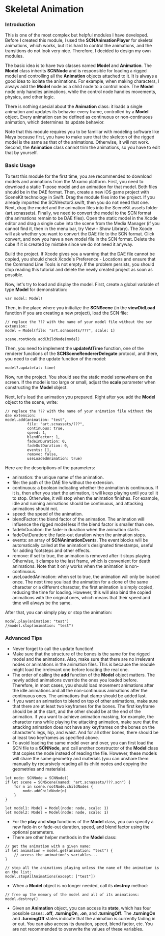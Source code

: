 # Skeletal Animation
### Introduction
This is one of the most complex but helpful modules I have developed. Before I created this module, I used the **SCNAnimationPlayer** for skeletal animations, which works, but it is hard to control the animations, and the transitions do not look very nice. Therefore, I decided to design my own modules.

The basic idea is to have two classes named **Model** and **Animation**. The **Model** class inherits **SCNNode** and is responsible for loading a rigged model and controlling all the **Animation** objects attached to it. It is always a good idea to isolate the animations. For example, when making characters, I always add the **Model** node as a child node to a control node. The **Model** node only handles animations, while the control node handles movements, physics, and other logic. 

There is nothing special about the **Animation** class: it loads a single animation and updates its behavior every frame, controlled by a **Model** object. Every animation can be defined as continuous or non-continuous animation, which determines its update behavior.

Note that this module requires you to be familiar with modeling software like Maya because first, you have to make sure that the skeleton of the rigged model is the same as that of the animations. Otherwise, it will not work. Second, the **Animation** class cannot trim the animations, so you have to edit that by yourself.
### Basic Usage
To test this module for the first time, you are recommended to download models and animations from the Mixamo platform. First, you need to download a static T-pose model and an animation for that model. Both files should be in the DAE format. Then, create a new iOS game project with SceneKit technology in Swift. Drag the module files into the project. If you already imported the SCNVector3.swift, then you do not need that one. Next, drag the model and the animation files into the SceneKit assets folder (art.scnassets). Finally, we need to convert the model to the SCN format (the animations remain to be DAE files). Open the static model in the Xcode editor and drag a single cube into the scene from the Media Manager (if you cannot find it, then in the menu bar, try View - Show Library). The Xcode will ask whether you want to convert the DAE file to the SCN format. Click convert, and now you have a new model file in the SCN format. Delete the cube if it is created by mistake since we do not need it anyway.

Build the project. If Xcode gives you a warning that the DAE file cannot be copied, you should check Xcode's Preference - Locations and ensure that the Command Line Tools is not empty. If the problem persists, you should stop reading this tutorial and delete the newly created project as soon as possible.

Now, let's try to load and display the model. First, create a global variable of type **Model** for demonstration:
```
var model: Model!
```
Then, in the place where you initialize the **SCNScene** (in the **viewDidLoad** function if you are creating a new project), load the SCN file:
```
// replace the ??? with the name of your model file without the scn extension:
model = Model(file: "art.scnassets/???", scale: 1)

scene.rootNode.addChildNode(model)
```
Then, you need to implement the **updateAtTime** function, one of the renderer functions of the **SCNSceneRendererDelegate** protocol, and there, you need to call the update function of the model:
```
model?.update(at: time)
```
Now, run the project. You should see the static model somewhere on the screen. If the model is too large or small, adjust the **scale** parameter when constructing the **Model** object.

Next, let's load the animation you prepared. Right after you add the **Model** object to the scene, write:
```
// replace the ??? with the name of your animation file without the dae extension:
model.add(animation: "test", 
          file: "art.scnassets/???", 
          continuous: true, 
          speed: 1, 
          blendFactor: 1, 
          fadeInDuration: 0, 
          fadeOutDuration: 0, 
          events: [], 
          remove: false,
          useLoadedAnimation: true)
```
Here are the descriptions of the parameters:
- animation: the unique name of the animation.
- file: the path of the DAE file without the extension.
- continuous: a boolean indicating whether the animation is continuous. If it is, then after you start the animation, it will keep playing until you tell it to stop. Otherwise, it will stop when the animation finishes. For example, idle and running animations should be continuous, and attacking animations should not.
- speed: the speed of the animation.
- blendFactor: the blend factor of the animation. The animation will influence the rigged model less if the blend factor is smaller than one.
- fadeInDuration: the fade-in duration when the animation starts.
- fadeOutDuration: the fade-out duration when the animation stops.
- events: an array of **SCNAnimationEvent**s. The event blocks will be automatically called at the animation's designated timestamps, useful for adding footsteps and other effects.
- remove: if set to true, the animation is removed after it stops playing. Otherwise, it clamps to the last frame, which is convenient for death animations. Note that it only works when the animation is non-continuous.
- useLoadedAnimation: when set to true, the animation will only be loaded once. The next time you load the animation for a clone of the same character or a different character, the first animation is simply copied, reducing the time for loading. However, this will also bind the copied animations with the original ones, which means that their speed and time will always be the same.

After that, you can simply play or stop the animation:
```
model.play(animation: "test")
//model.stop(animation: "test")
```
### Advanced Tips
- Never forget to call the update function!
- Make sure that the structure of the bones is the same for the rigged model and the animations. Also, make sure that there are no irrelevant nodes or animations in the animation files. This is because the module might load the irrelevant one before locating the real one.
- The order of calling the **add** function of the **Model** object matters. The newly added animations override the ones you loaded before. Therefore, in most cases, you should load movement animations after the idle animations and all the non-continuous animations after the continuous ones. The animations that clamp should be added last.
- If you want an animation to blend on top of other animations, make sure that there are at least two keyframes for the bones. The first keyframe should be at the start, and the other should be at the end of the animation. If you want to achieve animation masking, for example, the character runs while playing the attacking animation, make sure that the attacking animation does not have any keyframes on the bones on the character's legs, hip, and waist. And for all other bones, there should be at least two keyframes as specified above.
- To avoid loading the same model over and over, you can first load the SCN file to a **SCNNode**, and call another constructor of the **Model** class that copies the node instead of reading the file. However, these models will share the same geometry and materials (you can unshare them manually by recursively reading all its child nodes and copying the geometries and materials).
```
let node: SCNNode = SCNNode()
if let scene = SCNScene(named: "art.scnassets/???.scn") {
    for n in scene.rootNode.childNodes {
        node.addChildNode(n)
    }
}

let model1: Model = Model(node: node, scale: 1)
let model2: Model = Model(node: node, scale: 1)
```
- For the **play** and **stop** functions of the **Model** class, you can specify a new fade-in or fade-out duration, speed, and blend factor using the optional parameters.
- There are other helper methods in the **Model** class:
```
// get the animation with a given name:
if let animation = model.get(animation: "test") {
    // access the animation's variables...
}

// stop all the animations playing unless the name of the animation is on the list:
model.stopAllAnimations(except: ["test"])
```
- When a **Model** object is no longer needed, call its **destroy** method:
```
// free up the memory of the model and all of its animations:
model.destroy()
```
- Given an **Animation** object, you can access its **state**, which has four possible cases: **.off**, **.turningOn**, **.on**, and **.turningOff**. The **.turningOn** and **.turningOff** states indicate that the animation is currently fading in or out. You can also access its duration, speed, blend factor, etc. You are not recommended to overwrite the values of these variables.

